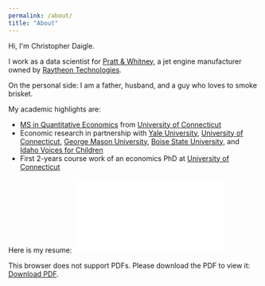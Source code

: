 ```yaml
---
permalink: /about/
title: "About"
---
```


Hi, I'm Christopher Daigle.

I work as a data scientist for [Pratt & Whitney](https://prattwhitney.com/en), a jet engine manufacturer owned by [Raytheon Technologies](https://www.rtx.com).

On the personal side: I am a father, husband, and a guy who loves to smoke brisket.

My academic highlights are:
* [MS in Quantitative Economics](https://msqe.econ.uconn.edu) from [University of Connecticut](https://uconn.edu)
* Economic research in partnership with [Yale University](https://www.yale.edu), [University of Connecticut](https://uconn.edu), [George Mason University](https://www2.gmu.edu), [Boise State University](https://www.boisestate.edu), and [Idaho Voices for Children](https://www.idahovoices.org)
* First 2-years course work of an economics PhD at [University of Connecticut](https://uconn.edu)

Here is my resume:
<object data="/assets/docs/200417.pdf" type="application/pdf" width="700px" height="700px">
    <embed src="/assets/docs/200417.pdf">
        <p>This browser does not support PDFs. Please download the PDF to view it: <a href="/assets/docs/200417.pdf">Download PDF</a>.</p>
    </embed>
</object>
